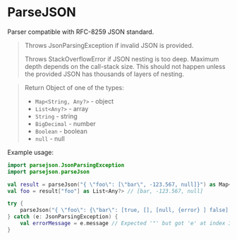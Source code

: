 # ParseJSON

Parser compatible with RFC-8259 JSON standard.

> Throws JsonParsingException if invalid JSON is provided.
> 
> Throws StackOverflowError if JSON nesting is too deep. 
>   Maximum depth depends on the call-stack size. 
>   This should not happen unless the provided  JSON has thousands of layers of nesting.


> Return Object of one of the types:
> - `Map<String, Any?>` - object
> - `List<Any?>` - array
> - `String` - string
> - `BigDecimal` - number
> - `Boolean` - boolean
> - `null` - null

Example usage:
```kotlin
import parsejson.JsonParsingException
import parsejson.parseJson

val result = parseJson("{ \"foo\": [\"bar\", -123.567, null]}") as Map<*, *>
val foo = result["foo"] as List<Any?> // [bar, -123.567, null]

try {
    parseJson("{ \"foo\": {\"bar\": [true, [], [null, {error} ] false] } }")
} catch (e: JsonParsingException) {
    val errorMessage = e.message // Expected '"' but got 'e' at index 36. Path: foo->bar->2->1.
}
```
